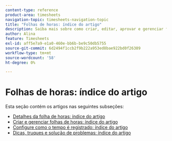 ```yaml
---
content-type: reference
product-area: timesheets
navigation-topic: timesheets-navigation-topic
title: "Folhas de horas: índice do artigo"
description: Saiba mais sobre como criar, editar, aprovar e gerenciar folhas de horas, perfis de folha de horas e tipos de horas nas seções a seguir.
author: Alina
feature: Timesheets
exl-id: aff5e7a9-e1a0-460e-bb6b-be9c50db5755
source-git-commit: 6d2494f1ccb2f9b222a953ed8bae922bd0f26389
workflow-type: tm+mt
source-wordcount: '58'
ht-degree: 0%

---
```


# Folhas de horas: índice do artigo

Esta seção contém os artigos nas seguintes subseções:

* [Detalhes da folha de horas: índice do artigo](../timesheets/timesheets/timesheets.md)
* [Criar e gerenciar folhas de horas: índice do artigo](../timesheets/create-and-manage-timesheets/create-and-manage-timesheets.md)
* [Configure como o tempo é registrado: índice do artigo](../timesheets/config-timesheet-prefs/configure-timesheet-preferences.md)
* [Dicas, truques e solução de problemas: índice do artigo](../timesheets/tips-tricks-and-troubleshooting/tips-tricks-and-troubleshooting-timesheets.md)
